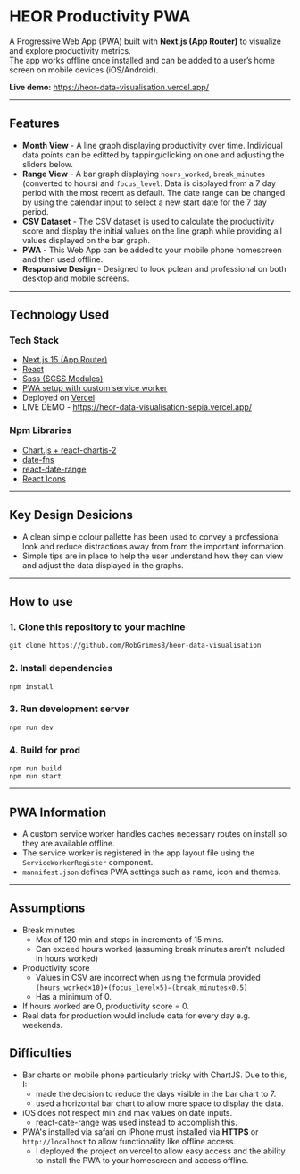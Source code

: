 # HEOR Productivity PWA

A Progressive Web App (PWA) built with **Next.js (App Router)** to visualize and explore productivity metrics.  
The app works offline once installed and can be added to a user’s home screen on mobile devices (iOS/Android).

**Live demo:** https://heor-data-visualisation.vercel.app/

---

## Features

-   **Month View** - A line graph displaying productivity over time. Individual data points can be editted by tapping/clicking on one and adjusting the sliders below.
-   **Range View** - A bar graph displaying `hours_worked`, `break_minutes` (converted to hours) and `focus_level`. Data is displayed from a 7 day period with the most recent as default. The date range can be changed by using the calendar input to select a new start date for the 7 day period.
-   **CSV Dataset** - The CSV dataset is used to calculate the productivity score and display the initial values on the line graph while providing all values displayed on the bar graph.
-   **PWA** - This Web App can be added to your mobile phone homescreen and then used offline.
-   **Responsive Design** - Designed to look pclean and professional on both desktop and mobile screens.

---

## Technology Used

### Tech Stack

-   [Next.js 15 (App Router)](https://nextjs.org/)
-   [React](https://react.dev/)
-   [Sass (SCSS Modules)](https://sass-lang.com/)
-   [PWA setup with custom service worker](https://developer.mozilla.org/en-US/docs/Web/Progressive_web_apps)
-   Deployed on [Vercel](https://vercel.com/)
-   LIVE DEMO - https://heor-data-visualisation-sepia.vercel.app/

### Npm Libraries

-   [Chart.js + react-chartjs-2](https://react-chartjs-2.js.org/)
-   [date-fns](https://date-fns.org/)
-   [react-date-range](https://github.com/hypeserver/react-date-range)
-   [React Icons](https://react-icons.github.io/react-icons/)

---

## Key Design Desicions

-   A clean simple colour pallette has been used to convey a professional look and reduce distractions away from from the important information.
-   Simple tips are in place to help the user understand how they can view and adjust the data displayed in the graphs.

---

## How to use

### 1. Clone this repository to your machine

```
git clone https://github.com/RobGrimes8/heor-data-visualisation
```

### 2. Install dependencies

```
npm install
```

### 3. Run development server

```
npm run dev
```

### 4. Build for prod

```
npm run build
npm run start
```

---

## PWA Information

-   A custom service worker handles caches necessary routes on install so they are available offline.
-   The service worker is registered in the app layout file using the `ServiceWorkerRegister` component.
-   `mannifest.json` defines PWA settings such as name, icon and themes.

---

## Assumptions

-   Break minutes
    -   Max of 120 min and steps in increments of 15 mins.
    -   Can exceed hours worked (assuming break minutes aren't included in hours worked)
-   Productivity score
    -   Values in CSV are incorrect when using the formula provided `(hours_worked×10)+(focus_level×5)−(break_minutes×0.5)`
    -   Has a minimum of 0.
-   If hours worked are 0, productivity score = 0.
-   Real data for production would include data for every day e.g. weekends.

## Difficulties

-   Bar charts on mobile phone particularly tricky with ChartJS. Due to this, I:
    -   made the decision to reduce the days visible in the bar chart to 7.
    -   used a horizontal bar chart to allow more space to display the data.
-   iOS does not respect min and max values on date inputs.
    -   react-date-range was used instead to accomplish this.
-   PWA's installed via safari on iPhone must installed via **HTTPS** or `http://localhost` to allow functionality like offline access.
    -   I deployed the project on vercel to allow easy access and the ability to install the PWA to your homescreen and access offline.
